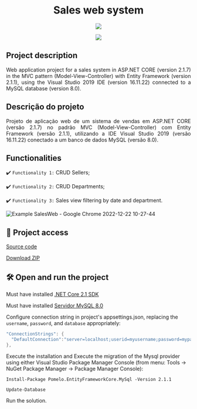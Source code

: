 <h1 align="center"> Sales web system </h1>

<p align="center">
  <img src="https://user-images.githubusercontent.com/69518446/209129220-647a502e-5068-4e9f-bdd8-c47c4e286980.png"/>
</p>

<p align="center">
<img src="http://img.shields.io/static/v1?label=STATUS&message=EM%20DESENVOLVIMENTO&color=GREEN&style=for-the-badge"/>
</p>

## Project description 

<p align="justify">
Web application project for a sales system in ASP.NET CORE (version 2.1.7) in the MVC pattern (Model-View-Controller)
with Entity Framework (version 2.1.1), using the Visual Studio 2019 IDE (version 16.11.22) connected to a MySQL database (version 8.0).
</p>

## Descrição do projeto 

<p align="justify">
Projeto de aplicação web de um sistema de vendas em ASP.NET CORE (versão 2.1.7) no padrão MVC (Model-View-Controller) 
com Entity Framework (versão 2.1.1), utilizando a IDE Visual Studio 2019 (versão 16.11.22) conectado a um banco de dados MySQL (versão 8.0).
</p>


## Functionalities

<p align="justify">

:heavy_check_mark: `Functionality 1:` CRUD Sellers;

:heavy_check_mark: `Functionality 2:` CRUD Departments;

:heavy_check_mark: `Functionality 3:` Sales view filtering by date and department.

</p>

![Example SalesWeb - Google Chrome 2022-12-22 10-27-44](https://user-images.githubusercontent.com/69518446/209144963-beb53b9d-164d-4c84-a24f-df8e51da1ad6.gif)

## 📁 Project access
[Source code](https://github.com/MiguelcrReis/SalesWeb)

[Download ZIP](https://github.com/MiguelcrReis/SalesWeb/archive/refs/heads/master.zip)


## 🛠️ Open and run the project

Must have installed [ .NET Core 2.1 SDK ](https://dotnet.microsoft.com/en-us/download/dotnet/2.1)

Must have installed [ Servidor MySQL 8.0 ](https://dev.mysql.com/downloads/windows/installer/8.0.html)

Configure connection string in project's appsettings.json, replacing the `username`, `password`, and `database` appropriately:

```cs
"ConnectionStrings": {
  "DefaultConnection":"server=localhost;userid=myusername;password=mypassword;database=mydatabase;"
},
```

Execute the installation and Execute the migration of the Mysql provider using either Visual Studio Package Manager Console (from menu: Tools -> NuGet Package Manager -> Package Manager Console):

```
Install-Package Pomelo.EntityFrameworkCore.MySql -Version 2.1.1
```
```
Update-Database
```

Run the solution.
